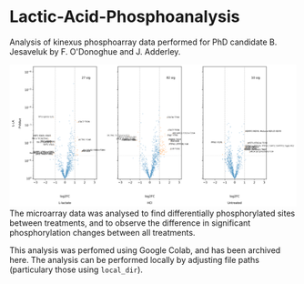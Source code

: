# Lactic-Acid-Phosphoanalysis
Analysis of kinexus phosphoarray data performed for PhD candidate B. Jesaveluk by F. O'Donoghue and J. Adderley.

![Triple volcano plot](https://github.com/FinnOD/Lactic-Acid-Phosphoanalysis/blob/main/output%20data/images/trivolcano.png?raw=true)
The microarray data was analysed to find differentially phosphorylated sites between treatments, and to observe the difference in significant phosphorylation changes between all treatments. 

This analysis was perfomed using Google Colab, and has been archived here. The analysis can be performed locally by adjusting file paths (particulary those using `local_dir`). 
